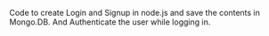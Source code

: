 Code to create Login and Signup in node.js and save the contents in Mongo.DB.
And Authenticate the user while logging in.
